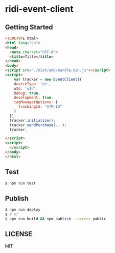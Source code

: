 # ridi-event-client

## Getting Started

```html
<!DOCTYPE html>
<html lang="en">
<head>
  <meta charset="UTF-8">
  <title>Title</title>
</head>
<body>
<script src="./dist/umd/bundle.min.js"></script>
<script>
    var tracker = new EventClient({
    deviceType: 'pc',
    uId: 'uId',
    debug: true,
    development: true,
    tagManagerOptions: {
      trackingId: "GTM-ID"
    }
  });
  tracker.initialize();
  tracker.sendPurchase(...);
  tracker.

</script>
<script>
  </script>
</body>
</html>
```

## Test

```bash
$ npm run test
```

## Publish

```bash
$ npm run deploy
$ # or
$ npm run build && npm publish --access public
```

## LICENSE

MIT
